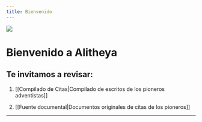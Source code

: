 ```yaml
---
title: Bienvenido
---
```

![](https://i.imgur.com/0jmnano.png)

# Bienvenido a Alitheya

## Te invitamos a revisar:

1. [[Compilado de Citas|Compilado de escritos de los pioneros adventistas]]

2. [[Fuente documental|Documentos originales de citas de los pioneros]]

---

